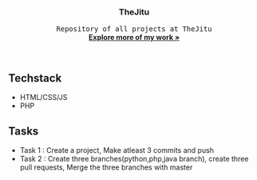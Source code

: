 <h3 align="center">TheJitu</h3>
<p align="center">
	<samp>Repository of all projects at TheJitu</samp>
	<br/>
	<a href="https://github/allannjuguna"><strong>Explore more of my work »</strong> </a>
	<br/>
</p>

<br/>

## Techstack
- HTML/CSS/JS
- PHP

## Tasks
- Task 1 : Create a project, Make atleast 3 commits and push
- Task 2 : Create three branches(python,php,java branch), create three pull requests, Merge the three branches with master  

<br/>



